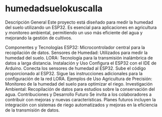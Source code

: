 # humedadsuelokuscalla
Descripción General
Este proyecto está diseñado para medir la humedad del suelo utilizando un ESP32. Es esencial para aplicaciones en agricultura y monitoreo ambiental, permitiendo un uso más eficiente del agua y mejorando la gestión de cultivos.

Componentes y Tecnologías
ESP32: Microcontrolador central para la recopilación de datos.
Sensores de Humedad: Utilizados para medir la humedad del suelo.
LORA: Tecnología para la transmisión inalámbrica de datos a larga distancia.
Instalación y Uso
Configura el ESP32 con el IDE de Arduino.
Conecta los sensores de humedad al ESP32.
Sube el código proporcionado al ESP32.
Sigue las instrucciones adicionales para la configuración de la red LORA.
Ejemplos de Uso
Agricultura de Precisión: Monitoreo de la humedad del suelo para optimizar el riego.
Investigación Ambiental: Recopilación de datos para estudios sobre la conservación del agua.
Contribuciones y Desarrollo Futuro
Se invita a los colaboradores a contribuir con mejoras y nuevas características. Planes futuros incluyen la integración con sistemas de riego automatizados y mejoras en la eficiencia de la transmisión de datos.
